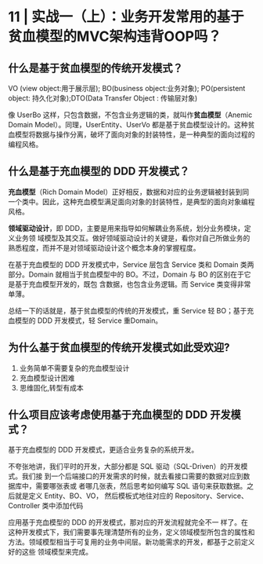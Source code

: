 # 11 | 实战一（上）：业务开发常用的基于贫血模型的MVC架构违背OOP吗？

## 什么是基于贫血模型的传统开发模式？

VO (view object:用于展示层); BO(business object:业务对象); PO(persistent object: 持久化对象);DTO(Data Transfer Object : 传输层对象)  

像 UserBo 这样，只包含数据，不包含业务逻辑的类，就叫作**贫血模型**（Anemic Domain Model）。同理，UserEntity、UserVo 都是基于贫血模型设计的。这种贫血模型将数据与操作分离，破坏了面向对象的封装特性，是一种典型的面向过程的编程风格。

## 什么是基于充血模型的 DDD 开发模式？

**充血模型**（Rich Domain Model）正好相反，数据和对应的业务逻辑被封装到同一个类中。因此，这种充血模型满足面向对象的封装特性，是典型的面向对象编程风格。

**领域驱动设计**，即 DDD，主要是用来指导如何解耦业务系统，划分业务模块，定义业务领
域模型及其交互。做好领域驱动设计的关键是，看你对自己所做业务的熟悉程度，而并不是对领域驱动设计这个概念本身的掌握程度。  

在基于充血模型的 DDD 开发模式中，Service 层包含 Service 类和 Domain 类两部分。Domain 就相当于贫血模型中的 BO。不过，Domain 与 BO 的区别在于它是基于充血模型开发的，既包
含数据，也包含业务逻辑。而 Service 类变得非常单薄。  

总结一下的话就是，基于贫血模型的传统的开发模式，重 Service 轻 BO；基于充血模型的 DDD 开发模式，轻 Service 重Domain。



## 为什么基于贫血模型的传统开发模式如此受欢迎?

1. 业务简单不需要复杂的充血模型设计
2. 充血模型设计困难
3. 思维固化,转型有成本



## 什么项目应该考虑使用基于充血模型的 DDD 开发模式？

基于充血模型的 DDD 开发模式，更适合业务复杂的系统开发。

不夸张地讲，我们平时的开发，大部分都是 SQL 驱动（SQL-Driven）的开发模式。我们接
到一个后端接口的开发需求的时候，就去看接口需要的数据对应到数据库中，需要哪张表或
者哪几张表，然后思考如何编写 SQL 语句来获取数据。之后就是定义 Entity、BO、VO，
然后模板式地往对应的 Repository、Service、Controller 类中添加代码

应用基于充血模型的 DDD 的开发模式，那对应的开发流程就完全不一
样了。在这种开发模式下，我们需要事先理清楚所有的业务，定义领域模型所包含的属性和
方法。领域模型相当于可复用的业务中间层。新功能需求的开发，都基于之前定义好的这些
领域模型来完成。